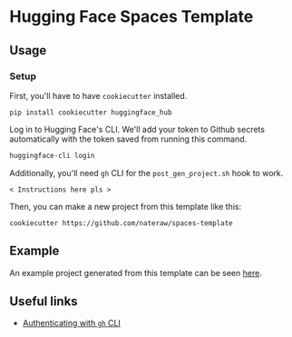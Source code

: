 # Hugging Face Spaces Template

## Usage

### Setup

First, you'll have to have `cookiecutter` installed.

```
pip install cookiecutter huggingface_hub
```

Log in to Hugging Face's CLI. We'll add your token to Github secrets automatically with the token saved from running this command.

```bash
huggingface-cli login
```

Additionally, you'll need `gh` CLI for the `post_gen_project.sh` hook to work.

```
< Instructions here pls >
```

Then, you can make a new project from this template like this:

```
cookiecutter https://github.com/nateraw/spaces-template
```

## Example

An example project generated from this template can be seen [here](https://github.com/nateraw/spaces-template-example).

## Useful links

- [Authenticating with `gh` CLI](https://cli.github.com/manual/gh_auth_login)

